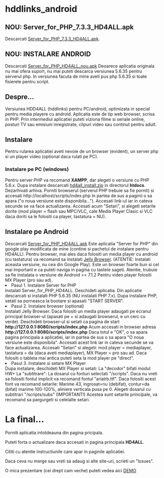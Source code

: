 # hddlinks_android
<h2>NOU: Server_for_PHP_7.3.3_HD4ALL.apk</h2>
Descarcati <a href="https://www.mediafire.com/file/bcw65ycm3wwp6ad/Server_for_PHP_7.3.3_HD4ALL.apk/file">Server_for_PHP_7.3.3_HD4ALL.apk</a>.

<h2>NOU: INSTALARE ANDROID</h2>
Descarcati <a href="https://www.mediafire.com/file/6mnyumjp0e9xhqj/Server_for_PHP_HD4ALL_nou.apk/file">Server_for_PHP_HD4ALL_nou.apk</a>
Deoarece aplicatia originala nu mai ofera suport, nu mai puteti descarca versiunea 5.6.35 pentru serverul php.
In versiunea facuta de mine aveti pus php 5.6.35 si toate fisierele pentru script.

<h2>Despre...</h2>
Versiunea HDD4ALL (hddlinks) pentru PC/android, optimizata in special pentru media playere cu android.
Aplicatia este de tip web browser, scrisa in PHP.
Prin intermediul aplicatiei puteti viziona filme si seriale online, posturi TV sau emisiuni inregistrate, clipuri video sau continut pentru adult.

<h2>Instalare</h2>
Pentru rularea aplicatiei aveti nevoie de un browser (evident), un server php si un player video (optional daca rulati pe PC).
<h3>Instalare pe PC (windows)</h3>
Pentru server PHP va recomand <b>XAMPP</b>, dar alegeti o versiune cu PHP 5.6.x.
Dupa instalare descarcati <a href="https://www.mediafire.com/file/eqx6vwyq6d2y5ya/hd4all_install.zip/file">hd4all_install.zip</a> in directorul <b>htdocs</b>.
Dezarhivati arhiva. Porniti browserul (serverul PHP trebuie sa fie pornit) si accesati http://localhost/scripts/index.php
In partea de sus a paginii o sa apara ("o noua versiune este disponibila..."). Accesati link-ul iar in cateva secunde se va face actualizarea.
Accesati acum "Setari", si alegeti setarile dorite (mod player = flash sau MPC/VLC, cale Media Player Clasic si VLC daca doriti sa le folositi ca player, tastatura = NU).

<h2>Instalare pe Android</h2>
Descarcati <a href="https://www.mediafire.com/file/hmdf5browqibf2t/Server_for_PHP_HD4ALL.apk/file">Server_for_PHP_HD4ALL.apk</a>
Este aplicatia "Server for PHP" din google play modificata de mine (contine si pachetul de instalare pentru HD4ALL).
Pentru browser, mai ales daca folositi un media player cu android (cu tastatura) va recomand sa instalati <a href="https://www.mediafire.com/file/tyt33k5vqisacil/org.lineageos.jelly.apk/file">Jelly Browser</a>.
(ATENTIE: Instalati aceasta versiune, nu cea din Google Play). Este un browser foarte bun si cel mai important e ca puteti naviga in pagina cu tastele sageti. Atentie, trubuie sa fie instalata o versiune de Android >= 7.1.2
Pentru video player folositi MX Player (pro sau ad).

<li>Pasul 1. Instalare Server for PHP</li>
Instalati Server_for_PHP_HD4ALL. Deschideti aplicatia. Din aplicatie descarcati si instalati PHP 5.6.35 (NU instalati PHP 7.x).
Dupa instalare PHP, setati sa porneasca la bootare si apasati "START SERVER".
<li>Pasul 2. Instalare browser (optional)</li>
Instalati Jelly Browser. Daca folositi un media player adaugati pe ecranul principal browser-ul (apasati pe + si adaugati browserul, e un cerc cu verde).
Deschideti browser-ul si setati ca pagina de start <b>http://127.0.0.1:8080/scripts/index.php</b>
Acum accesati in browser adresa <b>http://127.0.0.1:8080/scripts/index.php</b>
Daca totul e "OK", o sa apara pagina principala a aplicatiei, iar in partea de sus o sa apara "O noua versiune este disponibila".
Accesati acest link iar in cateva secunde se va face actualizarea.
Accesati "Setari" si alegeti: mod player = mediaplayer, tastatura = da (daca aveti mediaplayer), MX Player = pro sau ad.
Daca folositi o tableta mai antica puteti seta la mod player pe "direct".

<li>Pasul 3. Instalare si setare MX Player</li>
Dupa instalare, deschideti MX Player si setati:
La "decodor" bifati modul HW+
La "subtitrare":
La dosarul cu fonturi selectati "/scripts". Daca nu vreti sa folositi fontul implicit va recomand fontul "arialrb.ttf". 
Daca folositi acest font va recomand setarile: 
Marime 43, ingrosat=nu (debifat), contur=da (bifat) marime 100-120%, aliniere verticala pusa pe 0.
Alegeti dosarul cu subtitrari "/scripts/subs" (IMPORTANT!)
Acestea sunt setarile principale, va recomand sa pargurgeti si celelalte setari.

<h1>La final...</h1>
<p>Porniti aplicatia intotdeauna din pagina pricipala.</p>
<p>Puteti forta o actualizare daca accesati in pagina principala <b>HD4ALL</b>.</p>
<p>Cititi cu atentie instructiunile care apar in paginile aplicatiei.</p>

<p>Daca ceva nu merge sau vreti sa adaug si alte site-uri, scrieti un "Issues".</p>
<p>O mica prezentare (cei drept cam veche) puteti vedea aici <a href="https://www.youtube.com/watch?v=n-63D3K00oY">DEMO</a></p>
